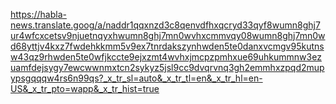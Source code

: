 https://habla-news.translate.goog/a/naddr1qqxnzd3c8qenvdfhxqcryd33qyf8wumn8ghj7ur4wfcxcetsv9njuetnqyxhwumn8ghj7mn0wvhxcmmvqy08wumn8ghj7mn0wd68yttjv4kxz7fwdehkkmm5v9ex7tnrdakszynhwden5te0danxvcmgv95kutnsw43qz9rhwden5te0wfjkccte9ejxzmt4wvhxjmcpzpmhxue69uhkummnw3ezuamfdejsygy7ewcwwnmxtcn2sykyz5jsl9cc9dvqrvnq3gh2emmhxzpqd2mupypsgqqqw4rs6n99qs?_x_tr_sl=auto&_x_tr_tl=en&_x_tr_hl=en-US&_x_tr_pto=wapp&_x_tr_hist=true
